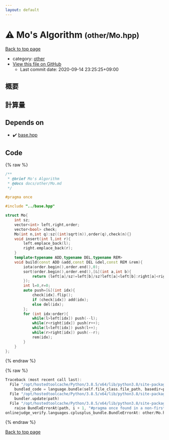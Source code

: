 ```yaml
---
layout: default
---
```


<!-- mathjax config similar to math.stackexchange -->
<script type="text/javascript" async
  src="https://cdnjs.cloudflare.com/ajax/libs/mathjax/2.7.5/MathJax.js?config=TeX-MML-AM_CHTML">
</script>
<script type="text/x-mathjax-config">
  MathJax.Hub.Config({
    TeX: { equationNumbers: { autoNumber: "AMS" }},
    tex2jax: {
      inlineMath: [ ['$','$'] ],
      processEscapes: true
    },
    "HTML-CSS": { matchFontHeight: false },
    displayAlign: "left",
    displayIndent: "2em"
  });
</script>

<script type="text/javascript" src="https://cdnjs.cloudflare.com/ajax/libs/jquery/3.4.1/jquery.min.js"></script>
<script src="https://cdn.jsdelivr.net/npm/jquery-balloon-js@1.1.2/jquery.balloon.min.js" integrity="sha256-ZEYs9VrgAeNuPvs15E39OsyOJaIkXEEt10fzxJ20+2I=" crossorigin="anonymous"></script>
<script type="text/javascript" src="../../assets/js/copy-button.js"></script>
<link rel="stylesheet" href="../../assets/css/copy-button.css" />


# :warning: Mo's Algorithm <small>(other/Mo.hpp)</small>

<a href="../../index.html">Back to top page</a>

* category: <a href="../../index.html#795f3202b17cb6bc3d4b771d8c6c9eaf">other</a>
* <a href="{{ site.github.repository_url }}/blob/master/other/Mo.hpp">View this file on GitHub</a>
    - Last commit date: 2020-09-14 23:25:25+09:00




## 概要

## 計算量

## Depends on

* :heavy_check_mark: <a href="../base.hpp.html">base.hpp</a>


## Code

<a id="unbundled"></a>
{% raw %}
```cpp
/**
 * @brief Mo's Algorithm
 * @docs docs/other/Mo.md
 */

#pragma once

#include "../base.hpp"

struct Mo{
    int sz;
    vector<int> left,right,order;
    vector<bool> check;
    Mo(int n,int q):sz((int)sqrt(n)),order(q),check(n){}
    void insert(int l,int r){
        left.emplace_back(l);
        right.emplace_back(r);
    }
    template<typename ADD,typename DEL,typename REM>
    void build(const ADD &add,const DEL &del,const REM &rem){
        iota(order.begin(),order.end(),0);
        sort(order.begin(),order.end(),[&](int a,int b){
            return (left[a]/sz!=left[b]/sz?left[a]<left[b]:right[a]<right[b]);
        });
        int l=0,r=0;
        auto push=[&](int idx){
            check[idx].flip();
            if (check[idx]) add(idx);
            else del(idx);
        };
        for (int idx:order){
            while(l>left[idx]) push(--l);
            while(r<right[idx]) push(r++);
            while(l<left[idx]) push(l++);
            while(r>right[idx]) push(--r);
            rem(idx);
        }
    }
};
```
{% endraw %}

<a id="bundled"></a>
{% raw %}
```cpp
Traceback (most recent call last):
  File "/opt/hostedtoolcache/Python/3.8.5/x64/lib/python3.8/site-packages/onlinejudge_verify/docs.py", line 349, in write_contents
    bundled_code = language.bundle(self.file_class.file_path, basedir=pathlib.Path.cwd())
  File "/opt/hostedtoolcache/Python/3.8.5/x64/lib/python3.8/site-packages/onlinejudge_verify/languages/cplusplus.py", line 185, in bundle
    bundler.update(path)
  File "/opt/hostedtoolcache/Python/3.8.5/x64/lib/python3.8/site-packages/onlinejudge_verify/languages/cplusplus_bundle.py", line 310, in update
    raise BundleErrorAt(path, i + 1, "#pragma once found in a non-first line")
onlinejudge_verify.languages.cplusplus_bundle.BundleErrorAt: other/Mo.hpp: line 6: #pragma once found in a non-first line

```
{% endraw %}

<a href="../../index.html">Back to top page</a>


